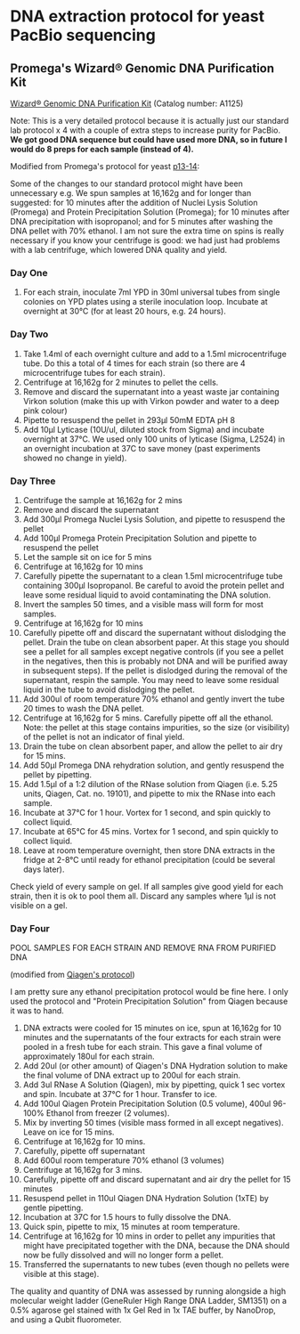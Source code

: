 # DNA extraction protocol for yeast PacBio sequencing

## Promega's Wizard® Genomic DNA Purification Kit

[Wizard® Genomic DNA Purification Kit](https://www.promega.com/products/dna-purification-quantitation/genomic-dna-purification/wizard-genomic-dna-purification-kit/) (Catalog number: A1125)

Note: This is a very detailed protocol because it is actually just our standard lab protocol x 4 with a couple of extra steps to increase purity for PacBio. **We got good DNA sequence but could have used more DNA, so in future I would do 8 preps for each sample (instead of 4).**

Modified from Promega's protocol for yeast [p13-14](https://www.promega.co.uk/~/media/files/resources/protocols/technical%20manuals/0/wizard%20genomic%20dna%20purification%20kit%20protocol.pdf): 

Some of the changes to our standard protocol might have been unnecessary e.g. We spun samples at 16,162g and for longer than suggested: for 10 minutes after the addition of Nuclei Lysis Solution (Promega) and Protein Precipitation Solution (Promega); for 10 minutes after DNA precipitation with isopropanol; and for 5 minutes after washing the DNA pellet with 70% ethanol. I am not sure the extra time on spins is really necessary if you know your centrifuge is good: we had just had problems with a lab centrifuge, which lowered DNA quality and yield.

### Day One
1.  For each strain, inoculate 7ml YPD in 30ml universal tubes from single colonies on YPD plates using a sterile inoculation loop. Incubate at overnight at 30°C (for at least 20 hours, e.g. 24 hours).

### Day Two
1.  Take 1.4ml of each overnight culture and add to a 1.5ml microcentrifuge tube. Do this a total of 4 times for each strain (so there are 4 microcentrifuge tubes for each strain).  
2.  Centrifuge at 16,162g for 2 minutes to pellet the cells.
3.  Remove and discard the supernatant into a yeast waste jar containing Virkon solution (make this up with Virkon powder and water to a deep pink colour)
4.  Pipette to resuspend the pellet in 293µl 50mM EDTA pH 8
5.  Add 10µl Lyticase (10U/ul, diluted stock from Sigma) and incubate overnight at 37°C. We used only 100 units of lyticase (Sigma, L2524) in an overnight incubation at 37C to save money (past experiments showed no change in yield).

### Day Three
1.   Centrifuge the sample at 16,162g for 2 mins
2.   Remove and discard the supernatant
3.   Add 300µl Promega Nuclei Lysis Solution, and pipette to resuspend the pellet
4.   Add 100µl Promega Protein Precipitation Solution and pipette to resuspend the pellet
5.   Let the sample sit on ice for 5 mins
6.   Centrifuge at 16,162g for 10 mins
7.  Carefully pipette the supernatant to a clean 1.5ml microcentrifuge tube containing 300µl Isopropanol. Be careful to avoid the protein pellet and leave some residual liquid to avoid contaminating the DNA solution. 
8.  Invert the samples 50 times, and a visible mass will form for most samples.
9.  Centrifuge at 16,162g for 10 mins
10. Carefully pipette off and discard the supernatant without dislodging the pellet. Drain the tube on clean absorbent paper. At this stage you should see a pellet for all samples except negative controls (if you see a pellet in the negatives, then this is probably not DNA and will be purified away in subsequent steps). If the pellet is dislodged during the removal of the supernatant, respin the sample. You may need to leave some residual liquid in the tube to avoid dislodging the pellet. 
11. Add 300ul of room temperature 70% ethanol and gently invert the tube 20 times to wash the DNA pellet.
12. Centrifuge at 16,162g for 5 mins. Carefully pipette off all the ethanol. Note: the pellet at this stage contains impurities, so the size (or visibility) of the pellet is not an indicator of final yield.
13. Drain the tube on clean absorbent paper, and allow the pellet to air dry for 15 mins.
14. Add 50µl Promega DNA rehydration solution, and gently resuspend the pellet by pipetting.
15. Add 1.5µl of a 1:2 dilution of the RNase solution from Qiagen (i.e. 5.25 units, Qiagen, Cat. no. 19101), and pipette to mix the RNase into each sample. 
16. Incubate at 37°C for 1 hour. Vortex for 1 second, and spin quickly to collect liquid.
17. Incubate at 65°C for 45 mins. Vortex for 1 second, and spin quickly to collect liquid.
18. Leave at room temperature overnight, then store DNA extracts in the fridge at 2-8°C until ready for ethanol precipitation (could be several days later).

Check yield of every sample on gel. If all samples give good yield for each strain, then it is ok to pool them all. Discard any samples where 1µl is not visible on a gel.

### Day Four

POOL SAMPLES FOR EACH STRAIN AND REMOVE RNA FROM PURIFIED DNA

(modified from [Qiagen's protocol](https://www.qiagen.com/us/resources/resourcedetail?id=a9e6a609-4600-4b03-afbd-974318590ce5&lang=en))

I am pretty sure any ethanol precipitation protocol would be fine here. I only used the protocol and "Protein Precipitation Solution" from Qiagen because it was to hand.
1. DNA extracts were cooled for 15 minutes on ice, spun at 16,162g for 10 minutes and the supernatants of the four extracts for each strain were pooled in a fresh tube for each strain. This gave a final volume of approximately 180ul for each strain.
2. Add 20ul (or other amount) of Qiagen's DNA Hydration solution to make the final volume of DNA extract up to 200ul for each strain.
3. Add 3ul RNase A Solution (Qiagen), mix by pipetting, quick 1 sec vortex and spin. Incubate at 37°C for 1 hour. Transfer to ice.
4. Add 100ul Qiagen Protein Precipitation Solution (0.5 volume), 400ul 96-100% Ethanol from freezer (2 volumes). 
5. Mix by inverting 50 times (visible mass formed in all except negatives). Leave on ice for 15 mins.
6. Centrifuge at 16,162g for 10 mins.
7. Carefully, pipette off supernatant
8. Add 600ul room temperature 70% ethanol (3 volumes)
9. Centrifuge at 16,162g for 3 mins.
10. Carefully, pipette off and discard supernatant and air dry the pellet for 15 minutes
11. Resuspend pellet in 110ul Qiagen DNA Hydration Solution (1xTE) by gentle pipetting.
12. Incubation at 37C for 1.5 hours to fully dissolve the DNA. 
13. Quick spin, pipette to mix, 15 minutes at room temperature.
14. Centrifuge at 16,162g for 10 mins in order to pellet any impurities that might have precipitated together with the DNA, because the DNA should now be fully dissolved and will no longer form a pellet.
15. Transferred the supernatants to new tubes (even though no pellets were visible at this stage).

The quality and quantity of DNA was assessed by running alongside a high molecular weight ladder (GeneRuler High Range DNA Ladder, SM1351) on a 0.5% agarose gel stained with 1x Gel Red in 1x TAE buffer, by NanoDrop, and using a Qubit fluorometer.

